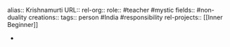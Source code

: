 alias:: Krishnamurti
URL::
rel-org::
role:: #teacher #mystic
fields:: #non-duality
creations::
tags:: person #India #responsibility
rel-projects:: [[Inner Beginner]]


-

